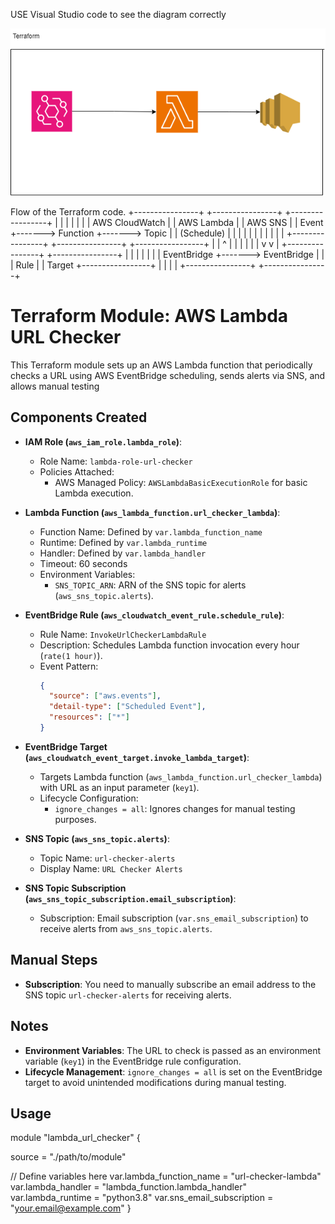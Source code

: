 USE Visual Studio code to see the diagram correctly

![alt text](URL_status.drawio.png)



Flow of the Terraform code.
  +----------------+       +----------------+       +-----------------+
  |                |       |                |       |                 |
  | AWS CloudWatch |       |   AWS Lambda   |       |    AWS SNS      |
  |    Event       +------->   Function     +------->    Topic        |
  |    (Schedule)  |       |                |       |                 |
  |                |       |                |       |                 |
  +----------------+       +----------------+       +-----------------+
           |                       |                        ^
           |                       |                        |
           |                       |                        |
           v                       v                        |
  +----------------+       +----------------+                 |
  |                |       |                |                 |
  |  EventBridge   +-------> EventBridge    |                 |
  |    Rule        |       |    Target      +-----------------+
  |                |       |                |
  +----------------+       +----------------+

# Terraform Module: AWS Lambda URL Checker

This Terraform module sets up an AWS Lambda function that periodically checks a URL using AWS EventBridge scheduling, sends alerts via SNS, and allows manual testing

## Components Created

- **IAM Role (`aws_iam_role.lambda_role`)**:
  - Role Name: `lambda-role-url-checker`
  - Policies Attached:
    - AWS Managed Policy: `AWSLambdaBasicExecutionRole` for basic Lambda execution.

- **Lambda Function (`aws_lambda_function.url_checker_lambda`)**:
  - Function Name: Defined by `var.lambda_function_name`
  - Runtime: Defined by `var.lambda_runtime`
  - Handler: Defined by `var.lambda_handler`
  - Timeout: 60 seconds
  - Environment Variables:
    - `SNS_TOPIC_ARN`: ARN of the SNS topic for alerts (`aws_sns_topic.alerts`).

- **EventBridge Rule (`aws_cloudwatch_event_rule.schedule_rule`)**:
  - Rule Name: `InvokeUrlCheckerLambdaRule`
  - Description: Schedules Lambda function invocation every hour (`rate(1 hour)`).
  - Event Pattern:
    ```json
    {
      "source": ["aws.events"],
      "detail-type": ["Scheduled Event"],
      "resources": ["*"]
    }
    ```

- **EventBridge Target (`aws_cloudwatch_event_target.invoke_lambda_target`)**:
  - Targets Lambda function (`aws_lambda_function.url_checker_lambda`) with URL as an input parameter (`key1`).
  - Lifecycle Configuration:
    - `ignore_changes = all`: Ignores changes for manual testing purposes.

- **SNS Topic (`aws_sns_topic.alerts`)**:
  - Topic Name: `url-checker-alerts`
  - Display Name: `URL Checker Alerts`

- **SNS Topic Subscription (`aws_sns_topic_subscription.email_subscription`)**:
  - Subscription: Email subscription (`var.sns_email_subscription`) to receive alerts from `aws_sns_topic.alerts`.

## Manual Steps

- **Subscription**: You need to manually subscribe an email address to the SNS topic `url-checker-alerts` for receiving alerts.

## Notes

- **Environment Variables**: The URL to check is passed as an environment variable (`key1`) in the EventBridge rule configuration.
- **Lifecycle Management**: `ignore_changes = all` is set on the EventBridge target to avoid unintended modifications during manual testing.

## Usage
module "lambda_url_checker" {

  source = "./path/to/module"

  // Define variables here
  var.lambda_function_name = "url-checker-lambda"
  var.lambda_handler       = "lambda_function.lambda_handler"
  var.lambda_runtime       = "python3.8"
  var.sns_email_subscription = "your.email@example.com"
}
